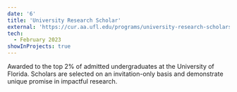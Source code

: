 ```yaml
---
date: '6'
title: 'University Research Scholar'
external: 'https://cur.aa.ufl.edu/programs/university-research-scholars-program/'
tech:
  - February 2023
showInProjects: true
---
```


Awarded to the top 2% of admitted undergraduates at the University of Florida.
Scholars are selected on an invitation-only basis and demonstrate unique 
promise in impactful research.
